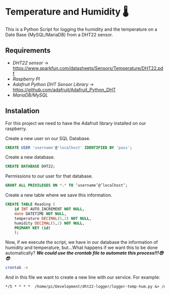 
# Temperature and Humidity 🌡️

This is a Python Script for logging the humidity and the temperature on a Date Base (MySQL/MariaDB) from a DHT22 sensor.

## Requirements
* *DHT22 sensor* -> https://www.sparkfun.com/datasheets/Sensors/Temperature/DHT22.pdf
* *Raspberry PI*
* *Adafruit Python DHT Sensor Library* -> https://github.com/adafruit/Adafruit_Python_DHT
* *MariaDB/MySQL*

## Instalation

For this project we need to have the Adafruit library installed on our raspberry.

Create a new user on our SQL Database.
```sql
CREATE USER 'username'@'localhost' IDENTIFIED BY 'pass';
```
Create a new database.
```sql
CREATE DATABASE DHT22;
```
Permissions to our user for that database.
```sql
GRANT ALL PRIVILEGES ON *.* TO ‘username’@‘localhost’;
```
Create a new table where we save this information.
```sql
CREATE TABLE Reading (
    id INT AUTO_INCREMENT NOT NULL,
	date DATETIME NOT NULL,
	temperature DECIMAL(5,2) NOT NULL,
	humidity DECIMAL(5,2) NOT NULL,
	PRIMARY KEY (id)
	);
```

Now, if we execute the script, we have in our database the information of humidity and temperature, but...What happens if we want this to be done automatically?
***We could use the crontab file to automate this process!!!😎😎***
```sh
crontab -e
```
And in this file we want to create a new line with our service. For example:
```txt
*/5 * * * *  /home/pi/Development/dht22-logger/logger-temp-hum.py &> /dev/null
```
